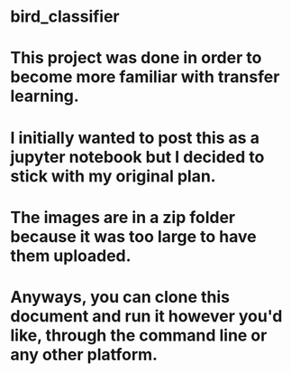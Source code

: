 # bird_classifier
# This project was done in order to become more familiar with transfer learning.  
# I initially wanted to post this as a jupyter notebook but I decided to stick with my original plan.
# The images are in a zip folder because it was too large to have them uploaded.
# Anyways, you can clone this document and run it however you'd like, through the command line or any other platform.
